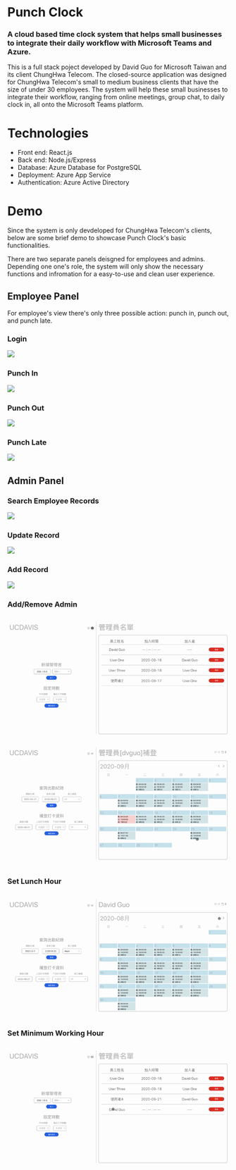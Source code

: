 # Punch Clock
### A cloud based time clock system that helps small businesses to integrate their daily workflow with Microsoft Teams and Azure.

This is a full stack poject developed by David Guo for Microsoft Taiwan and its client ChungHwa Telecom. The closed-source application was designed for ChungHwa Telecom's small to medium business clients that have the size of under 30 employees. The system will help these small businesses to integrate their workflow, ranging from online meetings, group chat, to daily clock in, all onto the Microsoft Teams platform.

# Technologies

- Front end: React.js
- Back end: Node.js/Express
- Database: Azure Database for PostgreSQL
- Deployment: Azure App Service
- Authentication: Azure Active Directory

# Demo

Since the system is only devdeloped for ChungHwa Telecom's clients, below are some brief demo to showcase Punch Clock's basic functionalities.

There are two separate panels deisgned for employees and admins. Depending one one's role, the system will only show the necessary functions and infromation for a easy-to-use and clean user experience.

## Employee Panel

For employee's view there's only three possible action: punch in, punch out, and punch late. 

### Login
![](https://github.com/dvguo/punch-clock-ms-cht/blob/master/readmegif1.gif)
### Punch In
![](https://github.com/dvguo/punch-clock-ms-cht/blob/master/readmegif2.gif)
### Punch Out
![](https://github.com/dvguo/punch-clock-ms-cht/blob/master/readmegif3.gif)
### Punch Late
![](https://github.com/dvguo/punch-clock-ms-cht/blob/master/readmegif4.gif)

## Admin Panel

### Search Employee Records
![](https://github.com/dvguo/punch-clock-ms-cht/blob/master/readmegif5.gif)
### Update Record
![](https://github.com/dvguo/punch-clock-ms-cht/blob/master/readmegif6.gif)
### Add Record
![](https://github.com/dvguo/punch-clock-ms-cht/blob/master/readmegif7.gif)
### Add/Remove Admin
![](https://github.com/dvguo/punch-clock-ms-cht/blob/master/readmegif8.gif)
![](https://github.com/dvguo/punch-clock-ms-cht/blob/master/readmegif9.gif)
### Set Lunch Hour
![](https://github.com/dvguo/punch-clock-ms-cht/blob/master/readmegif10.gif)
### Set Minimum Working Hour
![](https://github.com/dvguo/punch-clock-ms-cht/blob/master/readmegif11.gif)

